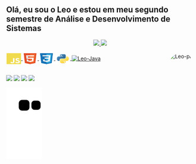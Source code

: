 ## Olá, eu sou o Leo e estou em meu segundo semestre de Análise e Desenvolvimento de Sistemas
<div align="center">
  <a href="https://github.com/IsraelCavalcante1">
  <img height="180em" src="https://github-readme-stats.vercel.app/api?username=IsraelCavalcante1&show_icons=true&theme=radical&include_all_commits=true&count_private=true"/>
  <img height="180em" src="https://github-readme-stats.vercel.app/api/top-langs/?username=IsraelCavalcante1&hide=Autohotkey&layout=compact&langs_count=7&theme=radical"/>
</div>
<div style="display: inline_block"><br>
  <img align="center" alt="Leo-Js" height="30" width="40" src="https://raw.githubusercontent.com/devicons/devicon/master/icons/javascript/javascript-plain.svg">
  <img align="center" alt="Leo-HTML" height="30" width="40" src="https://raw.githubusercontent.com/devicons/devicon/master/icons/html5/html5-original.svg">
  <img align="center" alt="Leo-CSS" height="30" width="40" src="https://raw.githubusercontent.com/devicons/devicon/master/icons/css3/css3-original.svg">
  <img align="center" alt="Leo-Java" height="30" width="40" src="https://raw.githubusercontent.com/devicons/devicon/master/icons/python/python-original.svg">
  <img align="center" alt="Leo-Java" height="30" width="40" src="https://raw.githubusercontent.com/jmnote/z-icons/master/svg/java.svg">
  <img align="right" alt="Leo-pic" height="150" style="border-radius:50px;" src="https://cdn.discordapp.com/attachments/844690969156648992/968420882865340429/Avatar-Maker_1.png">
</div>
  
  ##
 
<div> 
  <a href="https://instagram.com/srpovski" target="_blank"><img src="https://img.shields.io/badge/-Instagram-%23E4405F?style=for-the-badge&logo=instagram&logoColor=white" target="_blank"></a>
 <a href="https://discord.gg/S7xGmsBy" target="_blank"><img src="https://img.shields.io/badge/Discord-7289DA?style=for-the-badge&logo=discord&logoColor=white" target="_blank"></a> 
  <a href = "mailto:leopontorua@gmail.com"><img src="https://img.shields.io/badge/-Gmail-%23333?style=for-the-badge&logo=gmail&logoColor=white" target="_blank"></a>
  <a href="https://www.linkedin.com/in/israelcavalcante58/" target="_blank"><img src="https://img.shields.io/badge/-LinkedIn-%230077B5?style=for-the-badge&logo=linkedin&logoColor=white" target="_blank"></a> 
 
  ![Snake animation](https://github.com/IsraelCavalcante1/IsraelCavalcante1/blob/output/github-contribution-grid-snake.svg)
 
</div>
